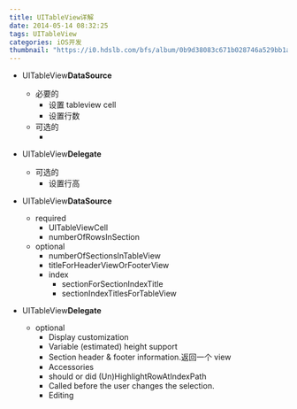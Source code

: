 ```yaml
---
title: UITableView详解
date: 2014-05-14 08:32:25
tags: UITableView
categories: iOS开发
thumbnail: "https://i0.hdslb.com/bfs/album/0b9d38083c671b028746a529bb1a59ecf2f27172.jpg"
---
```




* UITableView**DataSource**
  * 必要的
    * 设置 tableview cell
    * 设置行数
  * 可选的
    * ​
* UITableView**Delegate**
  * 可选的
    * 设置行高





* UITableView**DataSource**

  * required
    * UITableViewCell 
    * numberOfRowsInSection
  * optional
    * numberOfSectionsInTableView 
    * titleForHeaderViewOrFooterView
    * index
      * sectionForSectionIndexTitle
      * sectionIndexTitlesForTableView

* UITableView**Delegate**

  * optional
    * Display customization
    * Variable (estimated) height support
    * Section header & footer information.返回一个 view
    * Accessories
    * should or did (Un)HighlightRowAtIndexPath
    * Called before the user changes the selection.
    * Editing

  ​